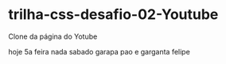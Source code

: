# trilha-css-desafio-02-Youtube
Clone da página do Yotube 


 hoje 5a feira nada
 sabado garapa
 pao e garganta felipe
